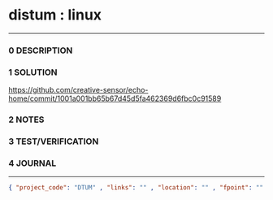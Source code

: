 # distum : linux
--------------------------------
### 0 DESCRIPTION


### 1 SOLUTION

https://github.com/creative-sensor/echo-home/commit/1001a001bb65b67d45d5fa462369d6fbc0c91589

### 2 NOTES


### 3 TEST/VERIFICATION


### 4 JOURNAL



--------------------------------
```json
{ "project_code": "DTUM" , "links": "" , "location": "" , "fpoint": "" }
```
